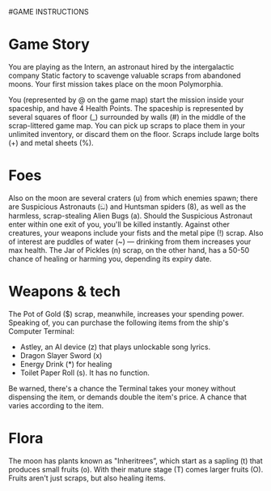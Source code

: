 #GAME INSTRUCTIONS

# Game Story
You are playing as the Intern, an astronaut hired by the intergalactic company Static factory to scavenge valuable scraps from abandoned moons. Your first mission takes place on the moon Polymorphia.

You (represented by @ on the game map) start the mission inside your spaceship, and have 4 Health Points. The spaceship is represented by several squares of floor (_) surrounded by walls (#) in the middle of the scrap-littered game map. You can pick up scraps to place them in your unlimited inventory, or discard them on the floor. Scraps include large bolts (+) and metal sheets (%).


# Foes
Also on the moon are several craters (u) from which enemies spawn; there are Suspicious Astronauts (ඞ) and Huntsman spiders (8), as well as the harmless, scrap-stealing Alien Bugs (a). Should the Suspicious Astronaut enter within one exit of you, you'll be killed instantly. Against other creatures, your weapons include your fists and the metal pipe (!) scrap. Also of interest are puddles of water (~) — drinking from them increases your max health. The Jar of Pickles (n) scrap, on the other hand, has a 50-50 chance of healing or harming you, depending its expiry date.


# Weapons & tech
The Pot of Gold ($) scrap, meanwhile, increases your spending power. Speaking of, you can purchase the following items from the ship's Computer Terminal:

- Astley, an AI device (z) that plays unlockable song lyrics.
- Dragon Slayer Sword (x)
- Energy Drink (*) for healing
- Toilet Paper Roll (s). It has no function.

Be warned, there's a chance the Terminal takes your money without dispensing the item, or demands double the item's price. A chance that varies according to the item.


# Flora
The moon has plants known as "Inheritrees”, which start as a sapling (t) that produces small fruits (o). With their mature stage (T) comes larger fruits (O). Fruits aren't just scraps, but also healing items.